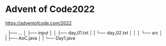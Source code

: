 # Advent of Code2022

https://adventofcode.com/2022

.
├── ...
│   ├── input
│   │   ├── day_01.txt
│   |   └── day_02.txt
│   │
│   └── src
│   |   ├── AoC.java
│   |   └── Day1.java

      
